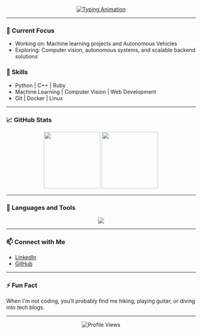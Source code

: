 <p align="center">
  <a href="https://github.com/harsharan-r">
    <img src="https://readme-typing-svg.herokuapp.com?font=Fira+Code&size=24&pause=1000&color=FFFFFF&center=true&vCenter=true&width=800&lines=Hi%2C+I'm+Harsharan;Mechatronics+Engineer+and+Tech+Enthusiast" alt="Typing Animation" />
  </a>
</p>

---

### 🔭 Current Focus
- Working on: Machine learning projects and Autonomous Vehicles
- Exploring: Computer vision, autonomous systems, and scalable backend solutions

### 🌱 Skills
- Python | C++ | Ruby
- Machine Learning | Computer Vision | Web Development
- Git | Docker | Linux

---

### 📈 GitHub Stats

<p align="center">
  <img src="https://github-readme-stats.vercel.app/api?username=harsharan-r&show_icons=true&theme=tokyonight" height="150" />
  <img src="https://github-readme-streak-stats.herokuapp.com/?user=harsharan-r&theme=tokyonight" height="150" />
</p>

---

### 🚀 Languages and Tools

<p align="center">
  <img src="https://skillicons.dev/icons?i=python,cpp,html,css,flask,ruby,ruby-on-rails,git,docker,linux" />
</p>

---

### 📫 Connect with Me
- [LinkedIn](https://www.linkedin.com/in/harsharanr/)
- [GitHub](https://github.com/harsharan-r)

---

### ⚡ Fun Fact
When I'm not coding, you’ll probably find me hiking, playing guitar, or diving into tech blogs.

---

<p align="center">
  <img src="https://komarev.com/ghpvc/?username=harsharan-r&label=Profile%20views&color=0e75b6&style=flat" alt="Profile Views" />
</p>
